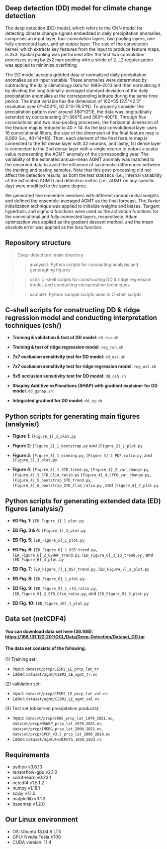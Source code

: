 ## Deep detection (DD) model for climate change detection
  The deep detection (DD) model, which refers to the CNN model for detecting climate change signals embedded in daily precipitation anomalies, comprises an input layer, four convolution layers, two pooling layers, one fully connected layer, and an output layer. The size of the convolution kernel, which extracts key features from the input to produce feature maps, is 3x3. Spatial pooling was performed after the first two convolution processes using by 2x2 max pooling with a stride of 2. L2 regularization was applied to minimize overfitting.

  The DD model accepts gridded data of normalized daily precipitation anomalies as an input variable. These anomalies were determined by subtracting the daily climatology data for 1980–2010 and then normalizing it by dividing the longitudinally-averaged standard deviation of the daily precipitation anomalies at the corresponding latitude during the same time period. The input variable has the dimension of 160×55 (2.5°×2.5° resolution over 0°–400°E, 62.5°S–76.5°N). To properly consider the precipitation pattern over around 360°(0°)E, the data was longitudinally extended by concatenating 0°–360°E and 360°–400°E. Through five convolutional and two max-pooling processes, the horizontal dimension of the feature map is reduced to 40 × 14. As the last convolutional layer uses 16 convolutional filters, the size of the dimension of the final feature map is 8,960 (i.e., 40×14×16). Then, each element of the final feature map is connected to the 1st dense layer with 32 neurons, and lastly, 1st dense layer is connected to the 2nd dense layer with a single neuron to output a scalar value representing the AGMT anomaly of the corresponding year. The variability of the estimated annual-mean AGMT anomaly was matched to the observed data to avoid the influence of systematic differences between the training and testing samples. Note that this post-processing did not affect the detection results, as both the test statistics (i.e., internal variability of the estimated AGMT) and detection metric (i.e., AGMT on any specific day) were modified to the same degree.

  We generated five ensemble members with different random initial weights and defined the ensemble-averaged AGMT as the final forecast. The Xavier initialization technique was applied to initialize weights and biases. Tangent hyperbolic and sigmoid functions were used as the activation functions for the convolutional and fully connected layers, respectively. Adam optimization was applied as the gradient descent method, and the mean absolute error was applied as the loss function.

## Repository structure
>Deep-detection/: main directory

>> analysis/: Python scripts for conducting analysis and generagting figures
 
>> csh/: C-shell scripts for constructing DD & ridge regression model, and conducting interpretation techniques

>> sample/: Python sample scripts used in C-shell scripts

## C-shell scripts for constructing DD & ridge regression model and conducting interpretation techniques (csh/)
- **Training & validation & test of DD model**: <code>dd_run.sh</code>
  
- **Training & test of ridge regression model**: <code>reg_run.sh</code>
  
- **7x7 occlusion sensitivity test for DD model**: <code>dd_os7.sh</code>
  
- **7x7 occlusion sensitivity test for ridge regression model**: <code>reg_os7.sh</code>

- **5x5 occlusion sensitivity test for DD model**: <code>dd_os5.sh</code>

- **Shapley Additive exPlanations (SHAP) with gradient explainer for DD model**: <code>dd_gshap.sh</code>

- **Integrated gradient for DD model**: <code>dd_ig.sh</code>

## Python scripts for generating main figures (analysis/)
- **Figure 1**: <code>[Figure_1]_1_plot.py</code>
  
- **Figure 2**: <code>[Figure_2]_1_bootstrap.py</code> and <code>[Figure_2]_2_plot.py</code>
  
- **Figure 3**: <code>[Figure_3]_1_binning.py</code>, <code>[Figure_3]_2_PDF_ratio.py</code>, and <code>[Figure_3]_3_plot.py</code>
  
- **Figure 4**: <code>[Figure_4]_1_STD_trend.py</code>, <code>[Figure_4]_2_var_change.py</code>, <code>[Figure_4]_3_STD_Clim_ratio.py</code>
                <code>[Figure_4]_4_CPCU_var_change.py</code>, <code>[Figure_4]_5_bootstrap_STD_trend.py</code>, <code>[Figure_4]_6_bootstrap_STD_Clim_ratio.py</code>
                , and <code>[Figure_4]_7_plot.py</code>

## Python scripts for generating extended data (ED) figures (analysis/)
- **ED Fig. 1**: <code>[ED_Figure_1]_1_plot.py</code>
  
- **ED Fig. 3 & 4**: <code>[Figure_1]_1_plot.py</code>
  
- **ED Fig. 5**: <code>[ED_Figure_5]_1_plot.py</code>
  
- **ED Fig. 6**: <code>[ED_Figure_6]_1_OS5_trend.py</code>, <code>[ED_Figure_6]_2_GSHAP_trend.py</code>, <code>[ED_Figure_6]_3_IG_trend.py</code>
                 , and <code>[ED_Figure_6]_4_plot.py</code>
  
- **ED Fig. 7**: <code>[ED_Figure_7]_1_OS7_trend.py</code>, <code>[ED_Figure_7]_2_plot.py</code>
  
- **ED Fig. 8**: <code>[ED_Figure_8]_1_plot.py</code>
  
- **ED Fig. 9**: <code>[ED_Figure_9]_1_std_ratio.py</code>, <code>[ED_Figure_9]_2_STD_Clim_ratio.py</code>, and <code>[ED_Figure_9]_3_plot.py</code>
  
- **ED Fig. 10**: <code>[ED_Figure_10]_1_plot.py</code>

## Data set (netCDF4)
#### You can download data set here (36.1GB): https://168.131.122.201/OCL/Data/Deep-Detection/Dataset_DD.tar
#### The data set consists of the following:
(1) Training set: 
- Input: <code>dataset/prcp/CESM2_LE_prcp_lat_tr</code>
- Label: <code>dataset/agmt/CESM2_LE_agmt_tr.nc</code>
       
(2) validation set:
- Input: <code>dataset/prcp/CESM2_LE_prcp_lat_val.nc</code>
- Label: <code>dataset/agmt/CESM2_LE_agmt_val.nc</code>
   
(3) Test set (observed precipitation products):
          
- Input: <code>dataset/prcp/ERA5_prcp_lat_1979_2021.nc</code>,
         <code>dataset/prcp/MSWEP_prcp_lat_1979_2021.nc</code>,
         <code>dataset/prcp/IMERG_prcp_lat_2000_2021.nc</code>,
         <code>dataset/prcp/GPCP_v3.2_prcp_lat_2000_2020.nc</code>
- Label: <code>dataset/agmt/HadCRUT5_1850_2022.nc</code>

## Requirements
   -  python v3.6.10
   -  tensorflow-gpu v2.1.0
   -  scikit-learn v0.23.1
   -  netcdf4 v1.5.1.2
   -  numpy v1.18.1
   -  scipy v1.1.0
   -  matplotlib v3.1.3
   -  basemap v1.2.0
     
## Our Linux environment
   -  OS: Ubuntu 18.04.6 LTS
   -  GPU: Nvidia Tesla V100
   -  CUDA version: 11.4
   
   

